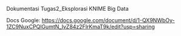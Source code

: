 Dokumentasi Tugas2_Eksplorasi KNIME Big Data

Docs Google:
https://docs.google.com/document/d/1-QX9NWbOy-1ZC9NuxCPQlGumtN_IvZ84z2FlrKmaT9k/edit?usp=sharing
